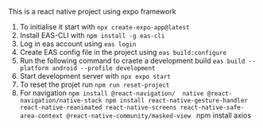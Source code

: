 This is a react native project using expo framework
1. To initialise it start with `npx create-expo-app@latest`
2. Install EAS-CLI with `npm install -g eas-cli`
3. Log in eas account using `eas login`
4. Create EAS config file in the project using `eas build:configure`
5. Run the following command to craete a development build `eas build --platform android --profile development`
6. Start development server with `npx expo start`
7. To reset the projet run `npm run reset-project`
8. For navigation `npm install @react-navigation/  native @react-navigation/native-stack
    npm install react-native-gesture-handler react-native-reanimated react-native-screens react-native-safe-area-context @react-native-community/masked-view
    `
npm install axios

